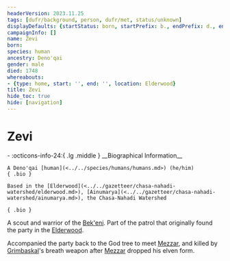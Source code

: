 ```yaml
---
headerVersion: 2023.11.25
tags: [dufr/background, person, dufr/met, status/unknown]
displayDefaults: {startStatus: born, startPrefix: b., endPrefix: d., endStatus: died}
campaignInfo: []
name: Zevi
born:
species: human
ancestry: Deno'qai
gender: male
died: 1748
whereabouts:
- {type: home, start: '', end: '', location: Elderwood}
title: Zevi
hide_toc: true
hide: [navigation]
---
```

# Zevi
<div class="grid cards ext-narrow-margin ext-one-column" markdown>
- :octicons-info-24:{ .lg .middle } __Biographical Information__

    A Deno'qai [human](<../../species/humans/humans.md>) (he/him)  
    { .bio }

    Based in the [Elderwood](<../../gazetteer/chasa-nahadi-watershed/elderwood.md>), [Ainumarya](<../../gazetteer/chasa-nahadi-watershed/ainumarya.md>), the Chasa-Nahadi Watershed
</div>


    { .bio }

</div>


A scout and warrior of the [Bek'eni](<../../groups/deno-qai/bek-eni.md>). Part of the patrol that originally found the party in the [Elderwood](<../../gazetteer/chasa-nahadi-watershed/elderwood.md>). 

Accompanied the party back to the God tree to meet [Mezzar](<../other-nonhumans/mezzar.md>), and killed by [Grimbaskal](<../other-nonhumans/mezzar.md>)'s breath weapon after [Mezzar](<../other-nonhumans/mezzar.md>) dropped his elven form. 